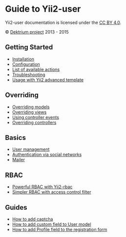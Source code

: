 # Guide to Yii2-user

Yii2-user documentation is licensed under the [CC BY 4.0](http://creativecommons.org/licenses/by/4.0/).

© [Dektrium project](http://github.com/dektrium/) 2013 - 2015 

## Getting Started

- [Installation](getting-started.md)
- [Configuration](configuration.md)
- [List of available actions](available-actions.md)
- [Troubleshooting](troubleshooting.md)
- [Usage with Yii2 advanced template](usage-with-advanced-template.md)

## Overriding

- [Overriding models](overriding-models.md)
- [Overriding views](overriding-views.md)
- [Using controller events](using-controller-events.md)
- [Overriding controllers](overriding-controllers.md)

## Basics

- [User management](user-management.md)
- [Authentication via social networks](social-auth.md)
- [Mailer](mailer.md)

## RBAC

- [Powerful RBAC with Yii2-rbac](yii2-rbac.md)
- [Simpler RBAC with access control filter](custom-access-control.md)

## Guides

- [How to add captcha](adding-captcha.md)
- [How to add custom field to User model](adding-new-field-to-user-model.md)
- [How to add Profile field to the registration form](adding-profile-fields-to-registration-form.md)

